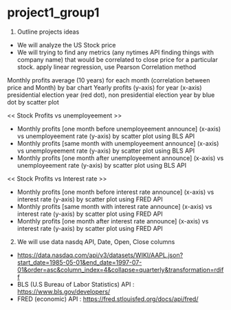 # project1_group1
1. Outline projects ideas
- We will analyze the US Stock price
- We will trying to find any metrics (any nytimes API finding things with company name) that would be correlated to close price for a particular stock. apply linear regression, use Pearson Correlation method

Monthly profits average (10 years) for each month (correlation between price and Month) by bar chart
Yearly profits (y-axis) for year (x-axis) presidential election year (red dot), non presidential election year by blue dot by scatter plot

<< Stock Profits vs unemployeement >>
- Monthly profits [one month before unemployeement announce] (x-axis) vs unemployeement rate (y-axis) by scatter plot using BLS API
- Monthly profits [same month with unemployeement announce] (x-axis) vs unemployeement rate (y-axis) by scatter plot using BLS API
- Monthly profits [one month after unemployeement announce] (x-axis) vs unemployeement rate (y-axis) by scatter plot using BLS API

<< Stock Profits vs Interest rate >>
- Monthly profits [one month before interest rate announce] (x-axis) vs interest rate (y-axis) by scatter plot using FRED API
- Monthly profits [same month with interest rate announce] (x-axis) vs interest rate (y-axis) by scatter plot using FRED API
- Monthly profits [one month after interest rate announce] (x-axis) vs interest rate (y-axis) by scatter plot using FRED API


2. We will use data nasdq API, Date, Open, Close columns

- https://data.nasdaq.com/api/v3/datasets/WIKI/AAPL.json?start_date=1985-05-01&end_date=1997-07-01&order=asc&column_index=4&collapse=quarterly&transformation=rdiff
- BLS (U.S Bureau of Labor Statistics) API : https://www.bls.gov/developers/
- FRED (economic) API : https://fred.stlouisfed.org/docs/api/fred/
